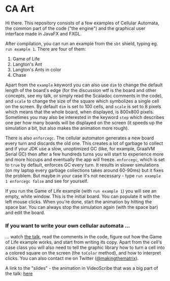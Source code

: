 # CA Art

Hi there. 
This repository consists of a few examples of Cellular Automata, the common part of the code ("the engine") and the graphical user interface made in JavaFX and FXGL.

After compilation, you can run an example from the `sbt` shield, typing eg. `run example 1`. There are four of them:
1. Game of Life
2. Langton's Ant
3. Langton's Ants in color
4. Chase

Apart from the `example` keyword you can also use `dim` to change the default length of the board's edge (for the discussion wtf is the board and other concepts, see my talk, or simply read the Scaladoc comments in the code), and `scale` to change the size of the square which symbolizes a single cell on the screen. By default `dim` is set to 100 cells, and `scale` is set to 8 pixels which means that the whole board, when displayed, is 800x800 pixels. Sometimes you may also be interested in the keyword `step` which describes one per how many boards will be displayed on the screen (it speeds up the simulation a bit, but also makes the animation more rough).

There is also `enforcegc`. The cellular automaton generates a new board every turn and discards the old one. This creates a lot of garbage to collect and if your JDK use a slow, unoptimized GC (like, for example, GraalVM Serial GC) then after a few hundreds turns you will start to experience more and more hiccups and eventually the app will freeze. `enforcegc`, which is set to `true` by default, enforces GC every turn. It results in slower simulations (on my laptop every garbage collections takes around 60-90ms) but it fixes the problem. But maybe in your case it's not necessary - type `run example 1 enforcegc false` and see for yourself.  

If you run the Game of Life example (with `run example 1`) you will see an empty, white window. This is the initial board. You can populate it with the left mouse clicks. When you're done, start the animation by hitting the space bar. You can always stop the simulation again (with the space bar) and edit the board. 

### If you want to write your own cellular automata ...

... watch [the talk](https://www.youtube.com/watch?v=0ABjVP0st08), read the comments in the code, figure out how the Game of Life example works, and start from writing its copy. Apart from the cell's case class you will also need to tell the graphic library how to turn a cell into a colored square on the screen (the `toColor` method), and how to interpret clicks. You can also contact me on Twitter ([@makingthematrix](https://twitter.com/makingthematrix)).

A link to the "slides" - the animation in VideoScribe that was a big part of the talk: [here](https://drive.google.com/file/d/1wsKXR3r-_lGhPVG-KyxA7aJ_OOL5EVy2/view?usp=sharing)
